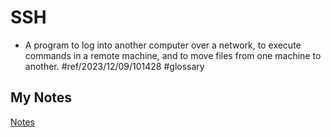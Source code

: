 # SSH
- A program to log into another computer over a network, to execute commands in a remote machine, and to move files from one machine to another. #ref/2023/12/09/101428 #glossary 
## My Notes
[Notes](mynotes/ssh-notes.md)
